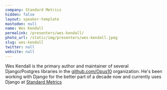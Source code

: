 ```yaml
---
company: Standard Metrics
hidden: false
layout: speaker-template
mastodon: null
name: Wes Kendall
permalink: /presenters/wes-kendall/
photo_url: /static/img/presenters/wes-kendall.jpeg
slug: wes-kendall
twitter: null
website: null
---
```


Wes Kendall is the primary author and maintainer of several Django/Postgres libraries in the [github.com/Opus10](github.com/Opus10) organization. He's been working with Django for the better part of a decade now and currently uses Django at [Standard Metrics](https://standardmetrics.io)
